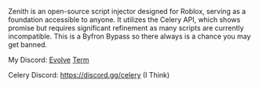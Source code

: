 Zenith is an open-source script injector designed for Roblox, serving as a foundation accessible to anyone. 
It utilizes the Celery API, which shows promise but requires significant refinement as many scripts are currently incompatible.
This is a Byfron Bypass so there always is a chance you may get banned.

My Discord: [Evolve](https://discord.gg/d6fRewZEPb) [Term](https://discord.gg/term) 
 
Celery Discord: https://discord.gg/celery (I Think)
